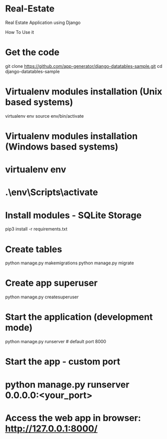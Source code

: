 # Real-Estate
Real Estate Application using Django

How To Use it 
# Get the code
git clone https://github.com/app-generator/django-datatables-sample.git
cd django-datatables-sample

# Virtualenv modules installation (Unix based systems)
virtualenv env
source env/bin/activate

# Virtualenv modules installation (Windows based systems)
# virtualenv env
# .\env\Scripts\activate

# Install modules - SQLite Storage
pip3 install -r requirements.txt

# Create tables
python manage.py makemigrations
python manage.py migrate

# Create app superuser
python manage.py createsuperuser

# Start the application (development mode)
python manage.py runserver # default port 8000

# Start the app - custom port
# python manage.py runserver 0.0.0.0:<your_port>

# Access the web app in browser: http://127.0.0.1:8000/